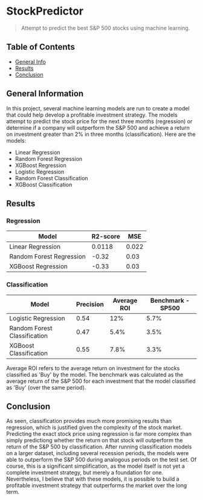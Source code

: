 # StockPredictor
> Attempt to predict the best S&P 500 stocks using machine learning.

## Table of Contents
* [General Info](#general-information)
* [Results](#results)
* [Conclusion](#conclusion)

## General Information
In this project, several machine learning models are run to create a model
that could help develop a profitable investment strategy. The models attempt
to predict the stock price for the next three months (regression) or
determine if a company will outperform the S&P 500 and achieve a return
on investment greater than 2% in three months (classification). Here are the models:
- Linear Regression
- Random Forest Regression
- XGBoost Regression
- Logistic Regression
- Random Forest Classification
- XGBoost Classification

## Results

### Regression

| Model                  | R2-score | MSE  |
|------------------------|----------|------|
| Linear Regression      | 0.0118   | 0.022|
| Random Forest Regression | -0.32  | 0.03 |
| XGBoost Regression     | -0.33    | 0.03 |


### Classification

| Model                     | Precision | Average ROI | Benchmark - SP500 |
|---------------------------|-----------|-------------|--------------------|
| Logistic Regression       | 0.54      | 12%         | 5.7%               |
| Random Forest Classification | 0.47  | 5.4%        | 3.5%               |
| XGBoost Classification    | 0.55      | 7.8%        | 3.3%               |

Average ROI refers to the average return on investment for the stocks classified as 'Buy' by the model. The benchmark was calculated as the average return of the S&P 500 for each investment that the model classified as 'Buy' (over the same period).

## Conclusion
As seen, classification provides much more promising results than regression, which is justified given the complexity of the stock market. Predicting the exact stock price using regression is far more complex than simply predictiong whether the return on that stock will outperform the return of the S&P 500 by classification. 
After running classification models on a larger dataset, including several recession periods, the models were able to outperform the S&P 500 during analogous periods on the test set. Of course, this is a significant simplification, as the model itself is not yet a complete investment strategy, but merely a foundation for one. Nevertheless, I believe that with these models, it is possible to build a profitable investment strategy that outperforms the market over the long term.